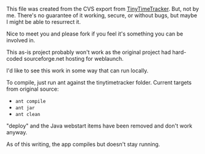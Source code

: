 This file was created from the CVS export from [TinyTimeTracker](https://sourceforge.net/projects/tinytimetracker/). But, not by me.
There's no guarantee of it working, secure, or without bugs, but maybe I might be able to resurrect it.

Nice to meet you and please fork if you feel it's something you can be involved in.

This as-is project probably won't work as the original project had hard-coded sourceforge.net hosting for weblaunch.

I'd like to see this work in some way that can run locally.

To compile, just run ant against the tinytimetracker folder. Current targets from original source:
- ```ant compile```
- ```ant jar```
- ```ant clean```

"deploy" and the Java webstart items have been removed and don't work anyway.

As of this writing, the app compiles but doesn't stay running.
